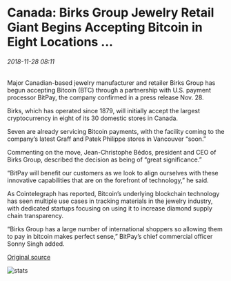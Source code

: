 # Canada: Birks Group Jewelry Retail Giant Begins Accepting Bitcoin in Eight Locations ...

###### 2018-11-28 08:11

Major Canadian-based jewelry manufacturer and retailer Birks Group has begun accepting Bitcoin (BTC) through a partnership with U.S. payment processor BitPay, the company confirmed in a press release Nov. 28.

Birks, which has operated since 1879, will initially accept the largest cryptocurrency in eight of its 30 domestic stores in Canada.

Seven are already servicing Bitcoin payments, with the facility coming to the company’s latest Graff and Patek Philippe stores in Vancouver “soon.”

Commenting on the move, Jean-Christophe Bédos, president and CEO of Birks Group, described the decision as being of “great significance.”

“BitPay will benefit our customers as we look to align ourselves with these innovative capabilities that are on the forefront of technology,” he said.

As Cointelegraph has reported, Bitcoin’s underlying blockchain technology has seen multiple use cases in tracking materials in the jewelry industry, with dedicated startups focusing on using it to increase diamond supply chain transparency.

“Birks Group has a large number of international shoppers so allowing them to pay in bitcoin makes perfect sense,” BitPay’s chief commercial officer Sonny Singh added.

[Original source](https://cointelegraph.com/news/canada-birks-group-jewelry-retail-giant-begins-accepting-bitcoin-in-eight-locations)

![stats](https://c.statcounter.com/11760860/0/a89fa40b/1/ "stats")